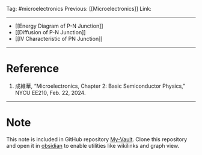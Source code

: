 Tag: #microelectronics 
Previous: [[Microelectronics]]
Link: 

---

- [[Energy Diagram of P-N Junction]]
- [[Diffusion of P-N Junction]]
- [[IV Characteristic of PN Junction]]

---

# Reference

1. 成維華, “Microelectronics, Chapter 2: Basic Semiconductor Physics,” NYCU EE210, Feb. 22, 2024.

---

# Note

This note is included in GitHub repository [My-Vault](https://github.com/LittleD3092/My-Vault.git). Clone this repository and open it in [obsidian](https://obsidian.md/) to enable utilities like wikilinks and graph view.